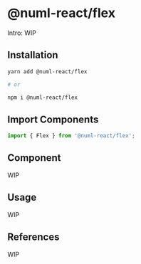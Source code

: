 # @numl-react/flex

Intro: WIP

## Installation

```sh
yarn add @numl-react/flex

# or

npm i @numl-react/flex
```

## Import Components

```jsx
import { Flex } from '@numl-react/flex';
```

## Component

WIP

## Usage

WIP

## References

WIP
